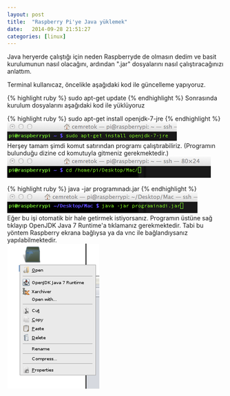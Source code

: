```yaml
---
layout: post
title:  "Raspberry Pi'ye Java yüklemek"
date:   2014-09-28 21:51:27
categories: [linux]
---
```

Java heryerde çalıştığı için neden Raspberryde de olmasın dedim ve basit kurulumunun nasıl olacağını, ardından ".jar" dosyalarını nasıl çalıştıracağınızı anlattım.

Terminal kullanıcaz, öncelikle aşağıdaki kod ile güncelleme yapıyoruz.


{% highlight ruby %}
sudo apt-get update
{% endhighlight %}
Sonrasında kurulum dosyalarını aşağıdaki kod ile yüklüyoruz


{% highlight ruby %}
sudo apt-get install openjdk-7-jre
{% endhighlight %}
<br>![Resim](/images/6-1.png)<br>
Herşey tamam şimdi komut satırından programı çalıştırabiliriz. (Programın bulunduğu dizine cd komutuyla gitmeniz gerekmektedir.)<br>
![Resim](/images/6-2.png)<br>


{% highlight ruby %}
java -jar programınadı.jar
{% endhighlight %}
![Resim](/images/6-3.png)<br>
Eğer bu işi otomatik bir hale getirmek istiyorsanız. Programın üstüne sağ tıklayıp OpenJDK Java 7 Runtime'a tıklamanız gerekmektedir. Tabi bu yöntem Raspberry ekrana bağlıysa ya da vnc ile bağlandıysanız yapılabilmektedir.<br>
![Resim](/images/6-4.png)<br>